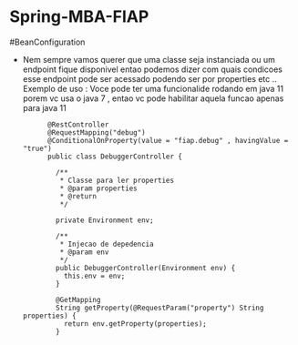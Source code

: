 # Spring-MBA-FIAP


#BeanConfiguration

  - Nem sempre vamos querer que uma classe seja instanciada ou um endpoint fique disponivel entao podemos dizer com quais condicoes
  esse endpoint pode ser acessado podendo ser por properties etc ..
    Exemplo de uso : Voce pode ter uma funcionalide rodando em java 11 porem vc usa o java 7 , entao vc pode habilitar aquela funcao apenas para java 11

              @RestController
              @RequestMapping("debug")
              @ConditionalOnProperty(value = "fiap.debug" , havingValue = "true")
              public class DebuggerController {

                /**
                 * Classe para ler properties
                 * @param properties
                 * @return
                 */

                private Environment env;

                /**
                 * Injecao de depedencia
                 * @param env
                 */
                public DebuggerController(Environment env) {
                  this.env = env;
                }

                @GetMapping
                String getProperty(@RequestParam("property") String properties) {
                  return env.getProperty(properties);
                }
